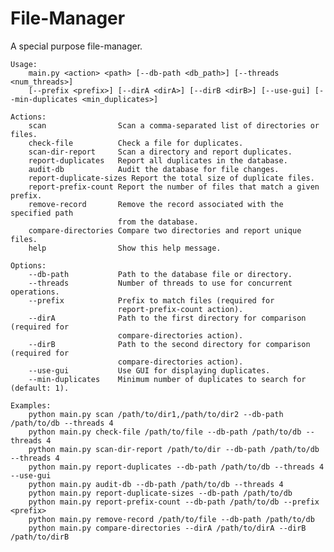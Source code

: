 # File-Manager
A special purpose file-manager.

    Usage:
        main.py <action> <path> [--db-path <db_path>] [--threads <num_threads>]
        [--prefix <prefix>] [--dirA <dirA>] [--dirB <dirB>] [--use-gui] [--min-duplicates <min_duplicates>]

    Actions:
        scan                Scan a comma-separated list of directories or files.
        check-file          Check a file for duplicates.
        scan-dir-report     Scan a directory and report duplicates.
        report-duplicates   Report all duplicates in the database.
        audit-db            Audit the database for file changes.
        report-duplicate-sizes Report the total size of duplicate files.
        report-prefix-count Report the number of files that match a given prefix.
        remove-record       Remove the record associated with the specified path
                            from the database.
        compare-directories Compare two directories and report unique files.
        help                Show this help message.

    Options:
        --db-path           Path to the database file or directory.
        --threads           Number of threads to use for concurrent operations.
        --prefix            Prefix to match files (required for
                            report-prefix-count action).
        --dirA              Path to the first directory for comparison (required for
                            compare-directories action).
        --dirB              Path to the second directory for comparison (required for
                            compare-directories action).
        --use-gui           Use GUI for displaying duplicates.
        --min-duplicates    Minimum number of duplicates to search for (default: 1).

    Examples:
        python main.py scan /path/to/dir1,/path/to/dir2 --db-path /path/to/db --threads 4
        python main.py check-file /path/to/file --db-path /path/to/db --threads 4
        python main.py scan-dir-report /path/to/dir --db-path /path/to/db --threads 4
        python main.py report-duplicates --db-path /path/to/db --threads 4 --use-gui
        python main.py audit-db --db-path /path/to/db --threads 4
        python main.py report-duplicate-sizes --db-path /path/to/db
        python main.py report-prefix-count --db-path /path/to/db --prefix <prefix>
        python main.py remove-record /path/to/file --db-path /path/to/db
        python main.py compare-directories --dirA /path/to/dirA --dirB /path/to/dirB

